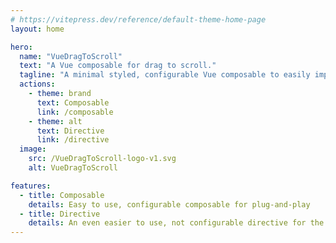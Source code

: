 ```yaml
---
# https://vitepress.dev/reference/default-theme-home-page
layout: home

hero:
  name: "VueDragToScroll"
  text: "A Vue composable for drag to scroll."
  tagline: "A minimal styled, configurable Vue composable to easily implement drag scroll."
  actions:
    - theme: brand
      text: Composable
      link: /composable
    - theme: alt
      text: Directive
      link: /directive
  image:
    src: /VueDragToScroll-logo-v1.svg
    alt: VueDragToScroll

features:
  - title: Composable
    details: Easy to use, configurable composable for plug-and-play
  - title: Directive
    details: An even easier to use, not configurable directive for the small use-cases
---
```


<style>
  :root {
  --vp-home-hero-name-color: transparent;
  --vp-home-hero-name-background: -webkit-linear-gradient(
    120deg,
    #42b883 30%,
    #35495e
  );

  --vp-home-hero-image-background-image: linear-gradient(
    -45deg,
    #42b883 50%,
    #35495e 50%
  );

  --vp-button-brand-bg: hsl(166, 50%, 50%);
  --vp-button-brand-hover-bg: hsl(166, 50%, 35%);
}
</style>